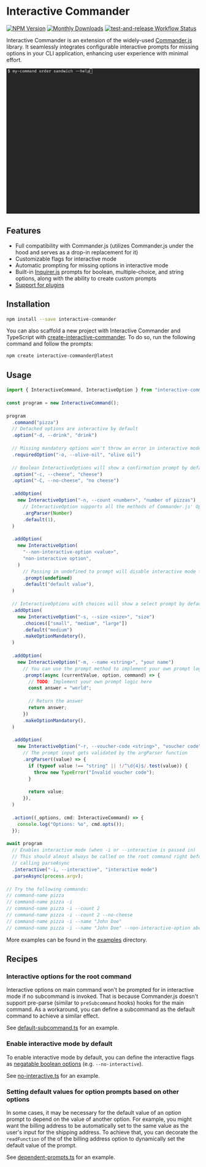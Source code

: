 # Interactive Commander

<div class="paragraph">

<span class="image"><a href="https://www.npmjs.com/package/interactive-commander" class="image"><img src="https://img.shields.io/npm/v/interactive-commander" alt="NPM Version" /></a></span> <span class="image"><a href="https://www.npmjs.com/package/interactive-commander" class="image"><img src="https://img.shields.io/npm/dm/interactive-commander" alt="Monthly Downloads" /></a></span> <span class="image"><a href="https://github.com/fardjad/node-interactive-commander/actions" class="image"><img src="https://img.shields.io/github/actions/workflow/status/fardjad/node-interactive-commander/test-and-release.yml?branch=main" alt="test-and-release Workflow Status" /></a></span>

</div>

Interactive Commander is an extension of the widely-used [Commander.js][1] library.
It seamlessly integrates configurable interactive prompts for missing options
in your CLI application, enhancing user experience with minimal effort.

![Video Demo](/media/demo.gif)

## Features

- Full compatibility with Commander.js (utilizes Commander.js under the hood
  and serves as a drop-in replacement for it)
- Customizable flags for interactive mode
- Automatic prompting for missing options in interactive mode
- Built-in [Inquirer.js][2] prompts for boolean, multiple-choice, and string
  options, along with the ability to create custom prompts
- [Support for plugins](/examples/plugin.ts)

## Installation

```bash
npm install --save interactive-commander
```

You can also scaffold a new project with Interactive Commander and TypeScript
with [create-interactive-commander][4]. To do so, run the following command and
follow the prompts:

```bash
npm create interactive-commander@latest
```

## Usage

```typescript
import { InteractiveCommand, InteractiveOption } from "interactive-commander";

const program = new InteractiveCommand();

program
  .command("pizza")
  // Detached options are interactive by default
  .option("-d, --drink", "drink")

  // Missing mandatory options won't throw an error in interactive mode
  .requiredOption("-o, --olive-oil", "olive oil")

  // Boolean InteractiveOptions will show a confirmation prompt by default
  .option("-c, --cheese", "cheese")
  .option("-C, --no-cheese", "no cheese")

  .addOption(
    new InteractiveOption("-n, --count <number>", "number of pizzas")
      // InteractiveOption supports all the methods of Commander.js' Option
      .argParser(Number)
      .default(1),
  )

  .addOption(
    new InteractiveOption(
      "--non-interactive-option <value>",
      "non-interactive option",
    )
      // Passing in undefined to prompt will disable interactive mode for this option
      .prompt(undefined)
      .default("default value"),
  )

  // InteractiveOptions with choices will show a select prompt by default
  .addOption(
    new InteractiveOption("-s, --size <size>", "size")
      .choices(["small", "medium", "large"])
      .default("medium")
      .makeOptionMandatory(),
  )

  .addOption(
    new InteractiveOption("-m, --name <string>", "your name")
      // You can use the prompt method to implement your own prompt logic
      .prompt(async (currentValue, option, command) => {
        // TODO: Implement your own prompt logic here
        const answer = "world";

        // Return the answer
        return answer;
      })
      .makeOptionMandatory(),
  )

  .addOption(
    new InteractiveOption("-r, --voucher-code <string>", "voucher code")
      // The prompt input gets validated by the argParser function
      .argParser((value) => {
        if (typeof value !== "string" || !/^\d{4}$/.test(value)) {
          throw new TypeError("Invalid voucher code");
        }

        return value;
      }),
  )

  .action((_options, cmd: InteractiveCommand) => {
    console.log("Options: %o", cmd.opts());
  });

await program
  // Enables interactive mode (when -i or --interactive is passed in)
  // This should almost always be called on the root command right before
  // calling parseAsync
  .interactive("-i, --interactive", "interactive mode")
  .parseAsync(process.argv);

// Try the following commands:
// command-name pizza
// command-name pizza -i
// command-name pizza -i --count 2
// command-name pizza -i --count 2 --no-cheese
// command-name pizza -i --name "John Doe"
// command-name pizza -i --name "John Doe" --non-interactive-option abc
```

More examples can be found in the [examples](/examples/) directory.

## Recipes

### Interactive options for the root command

Interactive options on main command won't be prompted for in interactive mode
if no subcommand is invoked. That is because Commander.js doesn't support
pre-parse (similar to `preSubcommand` hooks) hooks for the main command. As a
workaround, you can define a subcommand as the default command to achieve a
similar effect.

See [default-subcommand.ts](examples/default-subcommand.ts) for an example.

### Enable interactive mode by default

To enable interactive mode by default, you can define the interactive flags as
[negatable boolean options][3] (e.g. `--no-interactive`).

See [no-interactive.ts](examples/no-interactive.ts) for an example.

### Setting default values for option prompts based on other options

In some cases, it may be necessary for the default value of an option prompt to
depend on the value of another option. For example, you might want the billing
address to be automatically set to the same value as the user's input for the
shipping address. To achieve that, you can decorate the `readFunction` of the
of the billing address option to dynamically set the default value of the
prompt.

See [dependent-prompts.ts](examples/dependent-prompts.ts) for an example.

[1]: https://github.com/tj/commander.js
[2]: https://github.com/SBoudrias/Inquirer.js
[3]: https://github.com/tj/commander.js#other-option-types-negatable-boolean-and-booleanvalue
[4]: https://github.com/fardjad/node-create-interactive-commander
